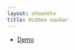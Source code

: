 ```yaml
---
layout: shownote
title: Hidden navbar
---
```

- [Demo](http://happycasts.github.io/episode-90-demo/)

